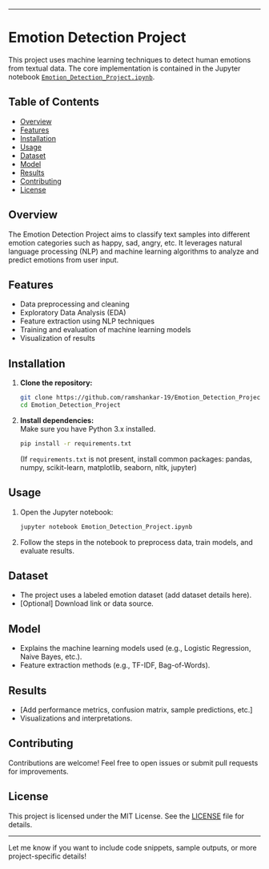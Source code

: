 
---

# Emotion Detection Project

This project uses machine learning techniques to detect human emotions from textual data. The core implementation is contained in the Jupyter notebook [`Emotion_Detection_Project.ipynb`](Emotion_Detection_Project.ipynb).

## Table of Contents

- [Overview](#overview)
- [Features](#features)
- [Installation](#installation)
- [Usage](#usage)
- [Dataset](#dataset)
- [Model](#model)
- [Results](#results)
- [Contributing](#contributing)
- [License](#license)

## Overview

The Emotion Detection Project aims to classify text samples into different emotion categories such as happy, sad, angry, etc. It leverages natural language processing (NLP) and machine learning algorithms to analyze and predict emotions from user input.

## Features

- Data preprocessing and cleaning
- Exploratory Data Analysis (EDA)
- Feature extraction using NLP techniques
- Training and evaluation of machine learning models
- Visualization of results

## Installation

1. **Clone the repository:**
   ```bash
   git clone https://github.com/ramshankar-19/Emotion_Detection_Project.git
   cd Emotion_Detection_Project
   ```

2. **Install dependencies:**  
   Make sure you have Python 3.x installed.
   ```bash
   pip install -r requirements.txt
   ```
   (If `requirements.txt` is not present, install common packages: pandas, numpy, scikit-learn, matplotlib, seaborn, nltk, jupyter)

## Usage

1. Open the Jupyter notebook:
   ```bash
   jupyter notebook Emotion_Detection_Project.ipynb
   ```

2. Follow the steps in the notebook to preprocess data, train models, and evaluate results.

## Dataset

- The project uses a labeled emotion dataset (add dataset details here).
- [Optional] Download link or data source.

## Model

- Explains the machine learning models used (e.g., Logistic Regression, Naive Bayes, etc.).
- Feature extraction methods (e.g., TF-IDF, Bag-of-Words).

## Results

- [Add performance metrics, confusion matrix, sample predictions, etc.]
- Visualizations and interpretations.

## Contributing

Contributions are welcome! Feel free to open issues or submit pull requests for improvements.

## License

This project is licensed under the MIT License. See the [LICENSE](LICENSE) file for details.

---

Let me know if you want to include code snippets, sample outputs, or more project-specific details!
